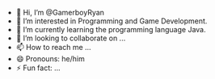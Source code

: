 - 👋 Hi, I’m @GamerboyRyan
- 👀 I’m interested in Programming and Game Development.
- 🌱 I’m currently learning the programming language Java.
- 💞️ I’m looking to collaborate on ...
- 📫 How to reach me ...
- 😄 Pronouns: he/him
- ⚡ Fun fact: ...

<!---
GamerboyRyan/GamerboyRyan is a ✨ special ✨ repository because its `README.md` (this file) appears on your GitHub profile.
You can click the Preview link to take a look at your changes.
--->
